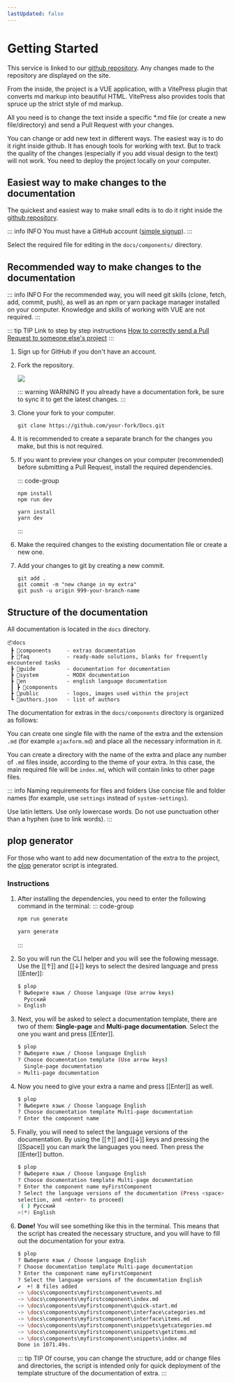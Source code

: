 ```yaml
---
lastUpdated: false
---
```

# Getting Started

This service is linked to our [github repository][repository]. Any changes made to the repository are displayed on the site.

From the inside, the project is a VUE application, with a VitePress plugin that converts md markup into beautiful HTML.
VitePress also provides tools that spruce up the strict style of md markup.

All you need is to change the text inside a specific *.md file (or create a new file/directory) and send a Pull Request with your changes.

You can change or add new text in different ways.
The easiest way is to do it right inside github. It has enough tools for working with text.
But to track the quality of the changes (especially if you add visual design to the text) will not work. You need to deploy the project locally on your computer.

## Easiest way to make changes to the documentation

The quickest and easiest way to make small edits is to do it right inside the [github repository][repository].

::: info INFO
You must have a GitHub account ([simple signup](https://github.com/signup)).
:::

Select the required file for editing in the `docs/components/` directory.

## Recommended way to make changes to the documentation

::: info INFO
For the recommended way, you will need git skills (clone, fetch, add, commit, push), as well as an npm or yarn package manager installed on your computer.
Knowledge and skills of working with VUE are not required.
:::

::: tip TIP
Link to step by step instructions
[How to correctly send a Pull Request to someone else's project](https://gist.github.com/AgelxNash/a030d9c080eda4a3791e#file-pull-request-md)
:::

1. Sign up for GitHub if you don't have an account.
2. Fork the repository.

    [![](https://file.modx.pro/files/6/1/2/612882dad02d9ba59041e114f060b9b5s.jpg)](https://file.modx.pro/files/6/1/2/612882dad02d9ba59041e114f060b9b5.png)

    ::: warning WARNING
    If you already have a documentation fork, be sure to sync it to get the latest changes.
    :::

3. Clone your fork to your computer.

    ```shell
    git clone https://github.com/your-fork/Docs.git
    ```

4. It is recommended to create a separate branch for the changes you make, but this is not required.
5. If you want to preview your changes on your computer (recommended) before submitting a Pull Request, install the required dependencies.

    ::: code-group

    ```shell [npm]
    npm install
    npm run dev
    ```

    ```shell [yarn]
    yarn install
    yarn dev
    ```

    :::

6. Make the required changes to the existing documentation file or create a new one.
7. Add your changes to git by creating a new commit.

    ```shell
    git add .
    git commit -m "new change in my extra"
    git push -u origin 999-your-branch-name
    ```

## Structure of the documentation

All documentation is located in the `docs` directory.

```
📦docs
 ┣ 📂components     - extras documentation
 ┣ 📂faq            - ready-made solutions, blanks for frequently encountered tasks
 ┣ 📂guide          - documentation for documentation
 ┣ 📂system         - MODX documentation
 ┣ 📂en             - english language documentation
 ┃ ┣ 📂components
 ┣ 📂public         - logos, images used within the project
 ┗ 📜authors.json   - list of authors
```

The documentation for extras in the `docs/components` directory is organized as follows:

You can create one single file with the name of the extra and the extension `.md` (for example `ajaxform.md`) and place all the necessary information in it.

You can create a directory with the name of the extra and place any number of `.md` files inside, according to the theme of your extra.
In this case, the main required file will be `index.md`, which will contain links to other page files.

::: info Naming requirements for files and folders
Use concise file and folder names (for example, use `settings` instead of `system-settings`).

Use latin letters.
Use only lowercase words.
Do not use punctuation other than a hyphen (use to link words).
:::

## plop generator

For those who want to add new documentation of the extra to the project, the [plop] generator script is integrated.

### Instructions

1. After installing the dependencies, you need to enter the following command in the terminal:
    ::: code-group

    ```sh [npm]
    npm run generate
    ```

    ```sh [yarn]
    yarn generate
    ```

    :::
2. So you will run the CLI helper and you will see the following message. Use the [[&uarr;]] and [[&darr;]] keys to select the desired language and press [[Enter]]:

    ```sh
    $ plop
    ? Выберите язык / Choose language (Use arrow keys)
      Русский
    > English
    ```

3. Next, you will be asked to select a documentation template, there are two of them: **Single-page** and **Multi-page documentation**. Select the one you want and press [[Enter]].

    ```sh
    $ plop
    ? Выберите язык / Choose language English
    ? Choose documentation template (Use arrow keys)
      Single-page documentation
    > Multi-page documentation
    ```

4. Now you need to give your extra a name and press [[Enter]] as well.

    ```sh
    $ plop
    ? Выберите язык / Choose language English
    ? Choose documentation template Multi-page documentation
    ? Enter the component name
    ```

5. Finally, you will need to select the language versions of the documentation. By using the [[&uarr;]] and [[&darr;]] keys and pressing the [[Space]] you can mark the languages you need. Then press the [[Enter]] button.

    ```sh
    $ plop
    ? Выберите язык / Choose language English
    ? Choose documentation template Multi-page documentation
    ? Enter the component name myFirstComponent
    ? Select the language versions of the documentation (Press <space> to select, <a> to toggle all, <i> to invert
    selection, and <enter> to proceed)
     ( ) Русский
    >(*) English
    ```

6. **Done!** You will see something like this in the terminal. This means that the script has created the necessary structure, and you will have to fill out the documentation for your extra.

    ```sh
    $ plop
    ? Выберите язык / Choose language English
    ? Choose documentation template Multi-page documentation
    ? Enter the component name myFirstComponent
    ? Select the language versions of the documentation English
    ✔  +! 8 files added
    -> \docs\components\myfirstcomponent\events.md
    -> \docs\components\myfirstcomponent\index.md
    -> \docs\components\myfirstcomponent\quick-start.md
    -> \docs\components\myfirstcomponent\interface\categories.md
    -> \docs\components\myfirstcomponent\interface\items.md
    -> \docs\components\myfirstcomponent\snippets\getcategories.md
    -> \docs\components\myfirstcomponent\snippets\getitems.md
    -> \docs\components\myfirstcomponent\snippets\index.md
    Done in 1071.49s.
    ```

    ::: tip TIP
    Of course, you can change the structure, add or change files and directories, the script is intended only for quick deployment of the template structure of the documentation of extra.
    :::

[plop]: https://github.com/plopjs/plop
[repository]: https://github.com/modx-pro/Docs
